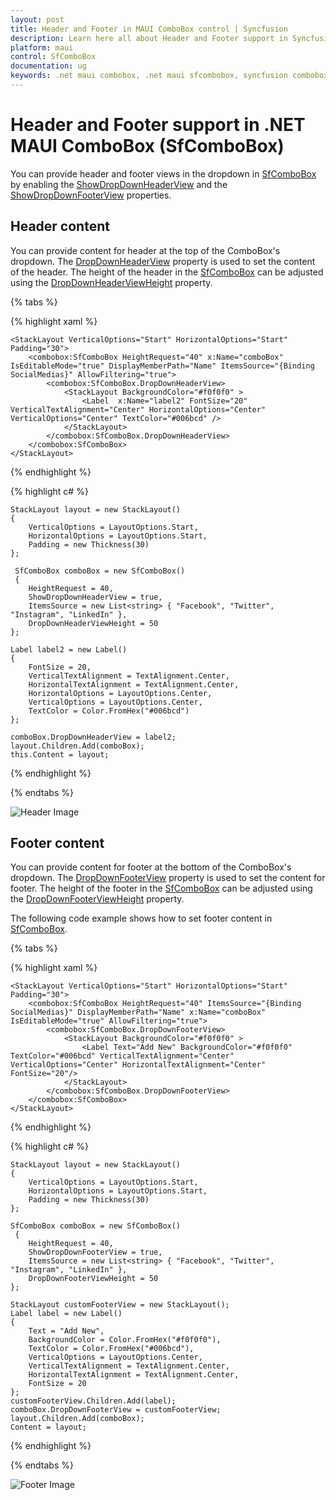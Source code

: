 ```yaml
---
layout: post
title: Header and Footer in MAUI ComboBox control | Syncfusion
description: Learn here all about Header and Footer support in Syncfusion Maui ComboBox (SfComboBox) control and more.
platform: maui
control: SfComboBox
documentation: ug
keywords: .net maui combobox, .net maui sfcombobox, syncfusion combobox, combobox maui, .net maui dropdown list, .net maui select menu.
---
```


# Header and Footer support in .NET MAUI ComboBox (SfComboBox)

You can provide header and footer views in the dropdown in [SfComboBox](https://www.syncfusion.com/maui-controls/maui-combobox) by enabling the [ShowDropDownHeaderView](https://help.syncfusion.com/cr/maui/Syncfusion.Maui.Inputs.DropDownControls.DropDownListBase.html#Syncfusion_Maui_Inputs_DropDownControls_DropDownListBase_ShowDropdownHeaderView) and the [ShowDropDownFooterView](https://help.syncfusion.com/cr/maui/Syncfusion.Maui.Inputs.DropDownControls.DropDownListBase.html#Syncfusion_Maui_Inputs_DropDownControls_DropDownListBase_ShowDropdownFooterView) properties. 

## Header content

You can provide content for header at the top of the ComboBox's dropdown. The [DropDownHeaderView](https://help.syncfusion.com/cr/maui/Syncfusion.Maui.Inputs.DropDownControls.DropDownListBase.html#Syncfusion_Maui_Inputs_DropDownControls_DropDownListBase_DropdownHeaderView) property is used to set the content of the header. The height of the header in the [SfComboBox](https://www.syncfusion.com/maui-controls/maui-combobox) can be adjusted using the [DropDownHeaderViewHeight](https://help.syncfusion.com/cr/maui/Syncfusion.Maui.Inputs.DropDownControls.DropDownListBase.html#Syncfusion_Maui_Inputs_DropDownControls_DropDownListBase_DropdownHeaderViewHeight) property.

{% tabs %}

{% highlight xaml %}

    <StackLayout VerticalOptions="Start" HorizontalOptions="Start" Padding="30">
        <combobox:SfComboBox HeightRequest="40" x:Name="comboBox" IsEditableMode="true" DisplayMemberPath="Name" ItemsSource="{Binding SocialMedias}" AllowFiltering="true">
            <combobox:SfComboBox.DropDownHeaderView>
                <StackLayout BackgroundColor="#f0f0f0" >
                    <Label  x:Name="label2" FontSize="20" VerticalTextAlignment="Center" HorizontalOptions="Center" VerticalOptions="Center" TextColor="#006bcd" />
                </StackLayout>
            </combobox:SfComboBox.DropDownHeaderView>        
        </combobox:SfComboBox>
    </StackLayout>                  


{% endhighlight %}

{% highlight c# %}

    StackLayout layout = new StackLayout()
    {
        VerticalOptions = LayoutOptions.Start,
        HorizontalOptions = LayoutOptions.Start,
        Padding = new Thickness(30)
    };

     SfComboBox comboBox = new SfComboBox()
     {
        HeightRequest = 40,
        ShowDropDownHeaderView = true,
        ItemsSource = new List<string> { "Facebook", "Twitter", "Instagram", "LinkedIn" },
        DropDownHeaderViewHeight = 50
    };

    Label label2 = new Label()
    {
        FontSize = 20,
        VerticalTextAlignment = TextAlignment.Center,
        HorizontalTextAlignment = TextAlignment.Center,
        HorizontalOptions = LayoutOptions.Center,
        VerticalOptions = LayoutOptions.Center,
        TextColor = Color.FromHex("#006bcd")
    };

    comboBox.DropDownHeaderView = label2;
    layout.Children.Add(comboBox);
    this.Content = layout;

{% endhighlight %}

{% endtabs %}

![Header Image](Images/HeaderFooter/headertemplate.png)

## Footer content

You can provide content for footer at the bottom of the ComboBox's dropdown. The [DropDownFooterView](https://help.syncfusion.com/cr/maui/Syncfusion.Maui.Inputs.DropDownControls.DropDownListBase.html#Syncfusion_Maui_Inputs_DropDownControls_DropDownListBase_DropdownFooterView) property is used to set the content for footer. The height of the footer in the [SfComboBox](https://www.syncfusion.com/maui-controls/maui-combobox) can be adjusted using the [DropDownFooterViewHeight](https://help.syncfusion.com/cr/maui/Syncfusion.Maui.Inputs.DropDownControls.DropDownListBase.html#Syncfusion_Maui_Inputs_DropDownControls_DropDownListBase_DropdownFooterViewHeight) property.

The following code example shows how to set footer content in [SfComboBox](https://www.syncfusion.com/maui-controls/maui-combobox).

{% tabs %}

{% highlight xaml %}

    <StackLayout VerticalOptions="Start" HorizontalOptions="Start" Padding="30">
        <combobox:SfComboBox HeightRequest="40" ItemsSource="{Binding SocialMedias}" DisplayMemberPath="Name" x:Name="comboBox" IsEditableMode="true" AllowFiltering="true">
            <combobox:SfComboBox.DropDownFooterView>
                <StackLayout BackgroundColor="#f0f0f0" >
                    <Label Text="Add New" BackgroundColor="#f0f0f0" TextColor="#006bcd" VerticalTextAlignment="Center" VerticalOptions="Center" HorizontalTextAlignment="Center" FontSize="20"/>
                </StackLayout>
            </combobox:SfComboBox.DropDownFooterView>
        </combobox:SfComboBox>
    </StackLayout>                  

{% endhighlight %}

{% highlight c# %}

    StackLayout layout = new StackLayout()
    {
        VerticalOptions = LayoutOptions.Start,
        HorizontalOptions = LayoutOptions.Start,
        Padding = new Thickness(30)
    };

    SfComboBox comboBox = new SfComboBox()
     {
        HeightRequest = 40,
        ShowDropDownFooterView = true,
        ItemsSource = new List<string> { "Facebook", "Twitter", "Instagram", "LinkedIn" },
        DropDownFooterViewHeight = 50
    };

    StackLayout customFooterView = new StackLayout();
    Label label = new Label() 
    { 
        Text = "Add New", 
        BackgroundColor = Color.FromHex("#f0f0f0"), 
        TextColor = Color.FromHex("#006bcd"), 
        VerticalOptions = LayoutOptions.Center, 
        VerticalTextAlignment = TextAlignment.Center, 
        HorizontalTextAlignment = TextAlignment.Center, 
        FontSize = 20 
    };
    customFooterView.Children.Add(label);
    comboBox.DropDownFooterView = customFooterView;
    layout.Children.Add(comboBox);
    Content = layout;

{% endhighlight %}

{% endtabs %}

![Footer Image](Images/HeaderFooter/footertemplate.png)

